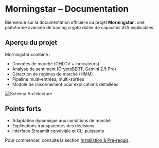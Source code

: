 # Morningstar – Documentation

Bienvenue sur la documentation officielle du projet **Morningstar** : une plateforme avancée de trading crypto dotée de capacités d’IA explicables.

## Aperçu du projet

Morningstar combine :
- Données de marché (OHLCV + indicateurs)
- Analyse de sentiment (CryptoBERT, Gemini 2.5 Pro)
- Détection de régimes de marché (HMM)
- Pipeline multi-entrées, multi-sorties
- Module de raisonnement pour explications détaillées

![Schéma Architecture](assets/architecture.png)

## Points forts
- Adaptation dynamique aux conditions de marché
- Explications transparentes des décisions
- Interface Streamlit conviviale et CLI puissante

Pour commencer, consulte la section [Installation & Pré-requis](installation.md).
